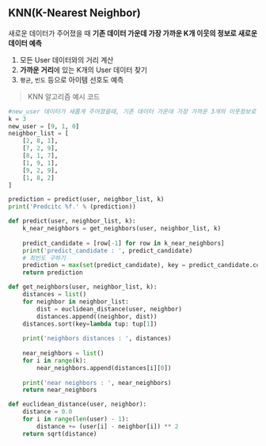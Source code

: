 ## KNN(K-Nearest Neighbor)

새로운 데이터가 주어졌을 때 **기존 데이터 가운데 가장 가까운 K개 이웃의 정보로 새로운 데이터 예측**

1. 모든 User 데이터와의 거리 계산
2. **가까운 거리**에 있는 K개의 User 데이터 찾기
3. `평균`, `빈도` 등으로 아이템 선호도 예측



> KNN 알고리즘 예시 코드

```python
#new_user 데이터가 새롭게 주어졌을때, 기존 데이터 가운데 가장 가까운 3개의 이웃정보로 새로운 데이터값 예측하기
k = 3
new_user = [9, 1, 0]
neighbor_list = [
    [2, 8, 1],
    [7, 2, 9],
    [8, 1, 7],
    [1, 9, 1],
    [9, 2, 9],
    [1, 8, 2]
]

prediction = predict(user, neighbor_list, k)
print('Predcitc %f.' % (prediction))
```

```python
def predict(user, neighbor_list, k):
    k_near_neighbors = get_neighbors(user, neighbor_list, k)
    
    predict_candidate = [row[-1] for row in k_near_neighbors]
    print('predict_candidate : ', predict_candidate)
    # 최빈도 구하기
    prediction = max(set(predict_candidate), key = predict_candidate.count)
    return prediction
```

```python
def get_neighbors(user, neighbor_list, k):
    distances = list()
    for neighbor in neighbor_list:
        dist = euclidean_distance(user, neighbor)
        distances.append((neighbor, dist))
    distances.sort(key=lambda tup: tup[1])
    
    print('neighbors distances : ', distances)
    
    near_neighbors = list()
    for i in range(k):
        near_neighbors.append(distances[i][0])
    
    print('near neighbors : ', near_neighbors)
    return near_neighbors
```

```python
def euclidean_distance(user, neighbor):
	distance = 0.0
    for i in range(len(user) - 1):
        distance += (user[i] - neighbor[i]) ** 2
    return sqrt(distance)
```